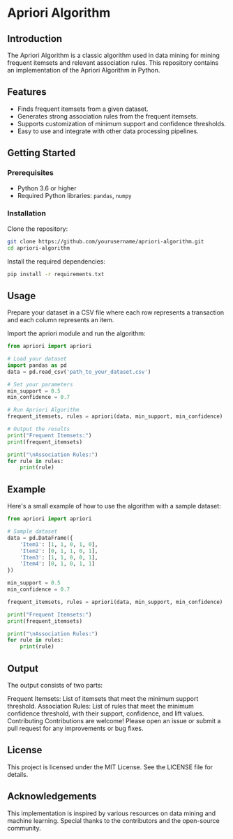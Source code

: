 # Apriori Algorithm

## Introduction

The Apriori Algorithm is a classic algorithm used in data mining for mining frequent itemsets and relevant association rules. This repository contains an implementation of the Apriori Algorithm in Python.

## Features

- Finds frequent itemsets from a given dataset.
- Generates strong association rules from the frequent itemsets.
- Supports customization of minimum support and confidence thresholds.
- Easy to use and integrate with other data processing pipelines.

## Getting Started

### Prerequisites

- Python 3.6 or higher
- Required Python libraries: `pandas`, `numpy`

### Installation

Clone the repository:

```bash
git clone https://github.com/yourusername/apriori-algorithm.git
cd apriori-algorithm
```

Install the required dependencies:

```bash
pip install -r requirements.txt
```

## Usage
Prepare your dataset in a CSV file where each row represents a transaction and each column represents an item.

Import the apriori module and run the algorithm:
```python
from apriori import apriori

# Load your dataset
import pandas as pd
data = pd.read_csv('path_to_your_dataset.csv')

# Set your parameters
min_support = 0.5
min_confidence = 0.7

# Run Apriori Algorithm
frequent_itemsets, rules = apriori(data, min_support, min_confidence)

# Output the results
print("Frequent Itemsets:")
print(frequent_itemsets)

print("\nAssociation Rules:")
for rule in rules:
    print(rule)
```
## Example
Here's a small example of how to use the algorithm with a sample dataset:

```python
from apriori import apriori

# Sample dataset
data = pd.DataFrame({
    'Item1': [1, 1, 0, 1, 0],
    'Item2': [0, 1, 1, 0, 1],
    'Item3': [1, 1, 0, 0, 1],
    'Item4': [0, 1, 0, 1, 1]
})

min_support = 0.5
min_confidence = 0.7

frequent_itemsets, rules = apriori(data, min_support, min_confidence)

print("Frequent Itemsets:")
print(frequent_itemsets)

print("\nAssociation Rules:")
for rule in rules:
    print(rule)
```
## Output
The output consists of two parts:

Frequent Itemsets: List of itemsets that meet the minimum support threshold.
Association Rules: List of rules that meet the minimum confidence threshold, with their support, confidence, and lift values.
Contributing
Contributions are welcome! Please open an issue or submit a pull request for any improvements or bug fixes.

## License
This project is licensed under the MIT License. See the LICENSE file for details.

## Acknowledgements
This implementation is inspired by various resources on data mining and machine learning.
Special thanks to the contributors and the open-source community.
